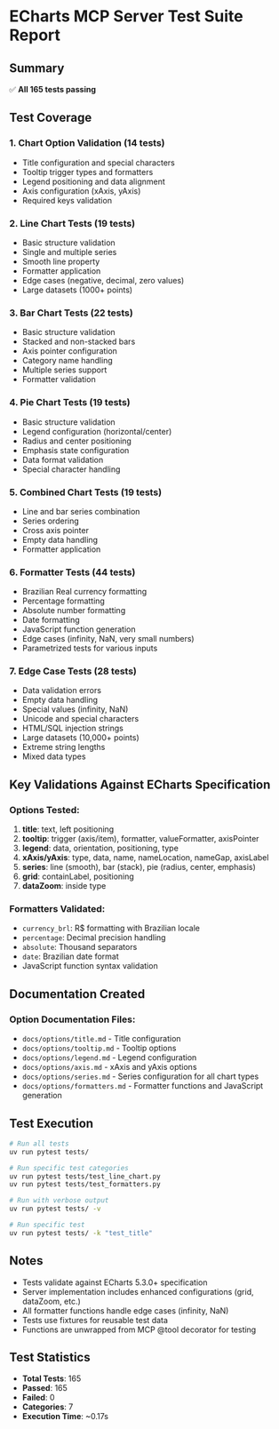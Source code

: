 # ECharts MCP Server Test Suite Report

## Summary
✅ **All 165 tests passing**

## Test Coverage

### 1. **Chart Option Validation** (14 tests)
- Title configuration and special characters
- Tooltip trigger types and formatters  
- Legend positioning and data alignment
- Axis configuration (xAxis, yAxis)
- Required keys validation

### 2. **Line Chart Tests** (19 tests)
- Basic structure validation
- Single and multiple series
- Smooth line property
- Formatter application
- Edge cases (negative, decimal, zero values)
- Large datasets (1000+ points)

### 3. **Bar Chart Tests** (22 tests)
- Basic structure validation
- Stacked and non-stacked bars
- Axis pointer configuration
- Category name handling
- Multiple series support
- Formatter validation

### 4. **Pie Chart Tests** (19 tests)
- Basic structure validation
- Legend configuration (horizontal/center)
- Radius and center positioning
- Emphasis state configuration
- Data format validation
- Special character handling

### 5. **Combined Chart Tests** (19 tests)
- Line and bar series combination
- Series ordering
- Cross axis pointer
- Empty data handling
- Formatter application

### 6. **Formatter Tests** (44 tests)
- Brazilian Real currency formatting
- Percentage formatting
- Absolute number formatting
- Date formatting
- JavaScript function generation
- Edge cases (infinity, NaN, very small numbers)
- Parametrized tests for various inputs

### 7. **Edge Case Tests** (28 tests)
- Data validation errors
- Empty data handling
- Special values (infinity, NaN)
- Unicode and special characters
- HTML/SQL injection strings
- Large datasets (10,000+ points)
- Extreme string lengths
- Mixed data types

## Key Validations Against ECharts Specification

### Options Tested:
1. **title**: text, left positioning
2. **tooltip**: trigger (axis/item), formatter, valueFormatter, axisPointer
3. **legend**: data, orientation, positioning, type
4. **xAxis/yAxis**: type, data, name, nameLocation, nameGap, axisLabel
5. **series**: line (smooth), bar (stack), pie (radius, center, emphasis)
6. **grid**: containLabel, positioning
7. **dataZoom**: inside type

### Formatters Validated:
- `currency_brl`: R$ formatting with Brazilian locale
- `percentage`: Decimal precision handling  
- `absolute`: Thousand separators
- `date`: Brazilian date format
- JavaScript function syntax validation

## Documentation Created

### Option Documentation Files:
- `docs/options/title.md` - Title configuration
- `docs/options/tooltip.md` - Tooltip options
- `docs/options/legend.md` - Legend configuration
- `docs/options/axis.md` - xAxis and yAxis options
- `docs/options/series.md` - Series configuration for all chart types
- `docs/options/formatters.md` - Formatter functions and JavaScript generation

## Test Execution

```bash
# Run all tests
uv run pytest tests/

# Run specific test categories
uv run pytest tests/test_line_chart.py
uv run pytest tests/test_formatters.py

# Run with verbose output
uv run pytest tests/ -v

# Run specific test
uv run pytest tests/ -k "test_title"
```

## Notes

- Tests validate against ECharts 5.3.0+ specification
- Server implementation includes enhanced configurations (grid, dataZoom, etc.)
- All formatter functions handle edge cases (infinity, NaN)
- Tests use fixtures for reusable test data
- Functions are unwrapped from MCP @tool decorator for testing

## Test Statistics
- **Total Tests**: 165
- **Passed**: 165
- **Failed**: 0
- **Categories**: 7
- **Execution Time**: ~0.17s